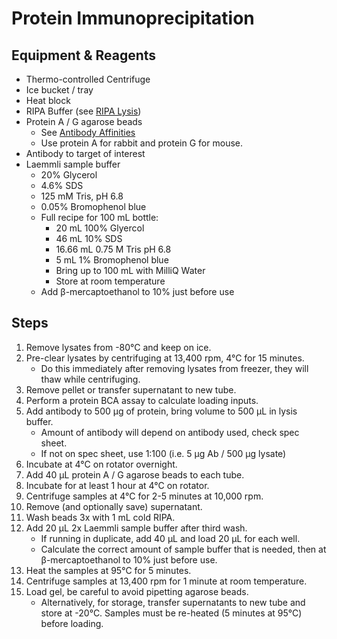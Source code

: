 # Protein Immunoprecipitation

## Equipment & Reagents

* Thermo-controlled Centrifuge
* Ice bucket / tray
* Heat block
* RIPA Buffer (see [RIPA Lysis](RIPA_Lysis.md))
* Protein A / G agarose beads
    * See [Antibody Affinities](https://www.neb.com/tools-and-resources/selection-charts/affinity-of-protein-ag-for-igg-types-from-different-species)
    * Use protein A for rabbit and protein G for mouse.
* Antibody to target of interest
* Laemmli sample buffer
    * 20% Glycerol
    * 4.6% SDS
    * 125 mM Tris, pH 6.8
    * 0.05% Bromophenol blue
    * Full recipe for 100 mL bottle:
        * 20 mL 100% Glyercol
        * 46 mL 10% SDS
        * 16.66 mL 0.75 M Tris pH 6.8
        * 5 mL 1% Bromophenol blue
        * Bring up to 100 mL with MilliQ Water
        * Store at room temperature
    * Add β-mercaptoethanol to 10% just before use

## Steps

1. Remove lysates from -80°C and keep on ice.
2. Pre-clear lysates by centrifuging at 13,400 rpm, 4°C for 15 minutes.
    * Do this immediately after removing lysates from freezer, they will thaw
      while centrifuging.
3. Remove pellet or transfer supernatant to new tube.
4. Perform a protein BCA assay to calculate loading inputs.
5. Add antibody to 500 μg of protein, bring volume to 500 μL in lysis buffer.
    * Amount of antibody will depend on antibody used, check spec sheet.
    * If not on spec sheet, use 1:100 (i.e. 5 μg Ab / 500 μg lysate)
6. Incubate at 4°C on rotator overnight.
7. Add 40 μL protein A / G agarose beads to each tube.
8. Incubate for at least 1 hour at 4°C on rotator.
9. Centrifuge samples at 4°C for 2-5 minutes at 10,000 rpm.
10. Remove (and optionally save) supernatant.
11. Wash beads 3x with 1 mL cold RIPA.
12. Add 20 μL 2x Laemmli sample buffer after third wash.
    * If running in duplicate, add 40 μL and load 20 μL for each well.
    * Calculate the correct amount of sample buffer that is needed, then at
      β-mercaptoethanol to 10% just before use.
13. Heat the samples at 95°C for 5 minutes.
14. Centrifuge samples at 13,400 rpm for 1 minute at room temperature.
15. Load gel, be careful to avoid pipetting agarose beads.
    * Alternatively, for storage, transfer supernatants to new tube and store at
      -20°C. Samples must be re-heated (5 minutes at 95°C) before loading.
